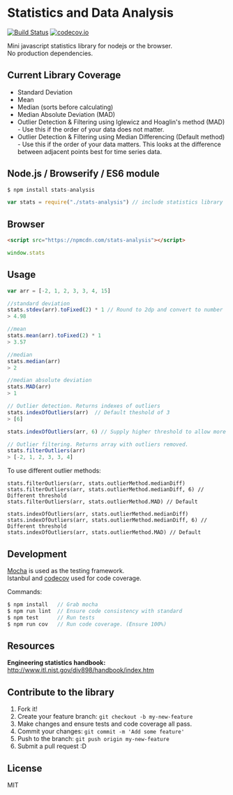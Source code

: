 # Statistics and Data Analysis

[![Build Status](https://travis-ci.org/alyssaq/stats-analysis.png?branch=master)](https://travis-ci.org/alyssaq/stats-analysis)
[![codecov.io](https://codecov.io/github/alyssaq/stats-analysis/coverage.svg?branch=master)](https://codecov.io/github/alyssaq/stats-analysis?branch=master)

Mini javascript statistics library for nodejs or the browser.   
No production dependencies.   

## Current Library Coverage

 - Standard Deviation
 - Mean
 - Median (sorts before calculating)
 - Median Absolute Deviation (MAD)
 - Outlier Detection & Filtering using Iglewicz and Hoaglin's method (MAD) - Use this if the order of your data does not matter.
 - Outlier Detection & Filtering using Median Differencing (Default method) - Use this if the order of your data matters. This looks at the difference between adjacent points best for time series data.

## Node.js / Browserify / ES6 module

```js
$ npm install stats-analysis

var stats = require("./stats-analysis") // include statistics library
```

## Browser
```html
<script src="https://npmcdn.com/stats-analysis"></script>
```
```js
window.stats
```

## Usage
```js
var arr = [-2, 1, 2, 3, 3, 4, 15]

//standard deviation
stats.stdev(arr).toFixed(2) * 1 // Round to 2dp and convert to number
> 4.98

//mean
stats.mean(arr).toFixed(2) * 1
> 3.57

//median
stats.median(arr)
> 2

//median absolute deviation
stats.MAD(arr)
> 1

// Outlier detection. Returns indexes of outliers
stats.indexOfOutliers(arr)  // Default theshold of 3
> [6]

stats.indexOfOutliers(arr, 6) // Supply higher threshold to allow more outliers.

// Outlier filtering. Returns array with outliers removed.
stats.filterOutliers(arr)
> [-2, 1, 2, 3, 3, 4]
```

To use different outlier methods:
```
stats.filterOutliers(arr, stats.outlierMethod.medianDiff)
stats.filterOutliers(arr, stats.outlierMethod.medianDiff, 6) // Different threshold
stats.filterOutliers(arr, stats.outlierMethod.MAD) // Default

stats.indexOfOutliers(arr, stats.outlierMethod.medianDiff)
stats.indexOfOutliers(arr, stats.outlierMethod.medianDiff, 6) // Different threshold
stats.indexOfOutliers(arr, stats.outlierMethod.MAD) // Default
```

## Development

[Mocha](http://visionmedia.github.io/mocha/) is used as the testing framework.  
Istanbul and [codecov](https://github.com/cainus/codecov.io) used for code coverage.

Commands:

```js
$ npm install   // Grab mocha
$ npm run lint  // Ensure code consistency with standard
$ npm test      // Run tests
$ npm run cov   // Run code coverage. (Ensure 100%)
```

## Resources

**Engineering statistics handbook:**   
http://www.itl.nist.gov/div898/handbook/index.htm

## Contribute to the library
1. Fork it!
2. Create your feature branch: `git checkout -b my-new-feature`
3. Make changes and ensure tests and code coverage all pass.
4. Commit your changes: `git commit -m 'Add some feature'`
5. Push to the branch: `git push origin my-new-feature`
6. Submit a pull request :D

## License
MIT
